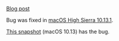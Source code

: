[Blog post](https://securitylab.github.com/research/apple-xnu-dtrace-CVE-2017-13782/)

Bug was fixed in [macOS High Sierra 10.13.1](https://support.apple.com/en-us/HT208221).

[This snapshot](https://github.com/khulnasoft-lab/securitylab/releases/download/xnu-codeql-database/XNU-revision-2017-June-13--15-52-38.zip) (macOS 10.13) has the bug.
